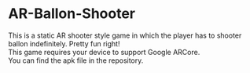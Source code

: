 # AR-Ballon-Shooter
This is a static AR shooter style game in which the player has to shooter ballon indefinitely. Pretty fun right! \
This game requires your device to support Google ARCore. \
You can find the apk file in the repository.
